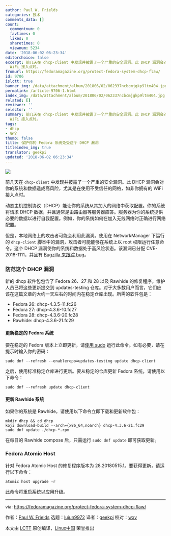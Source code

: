 ```yaml
---
author: Paul W. Frields
categories: 技术
comments_data: []
count:
  commentnum: 0
  favtimes: 0
  likes: 0
  sharetimes: 0
  viewnum: 5234
date: '2018-06-02 06:23:34'
editorchoice: false
excerpt: 前几天在 dhcp-client 中发现并披露了一个严重的安全漏洞。此 DHCP 漏洞会对你的系统和数据造成高风险，尤其是在使用不受信任的网络，如非你拥有的
  WiFi 接入点时。
fromurl: https://fedoramagazine.org/protect-fedora-system-dhcp-flaw/
id: 9706
islctt: true
banner_img: /data/attachment/album/201806/02/062337ncbcmjgkp9ltm404.jpg
permalink: /article-9706-1.html
index_img: /data/attachment/album/201806/02/062337ncbcmjgkp9ltm404.jpg.thumb.jpg
related: []
reviewer: ''
selector: ''
summary: 前几天在 dhcp-client 中发现并披露了一个严重的安全漏洞。此 DHCP 漏洞会对你的系统和数据造成高风险，尤其是在使用不受信任的网络，如非你拥有的
  WiFi 接入点时。
tags:
- dhcp
- 安全
thumb: false
title: 保护你的 Fedora 系统免受这个 DHCP 漏洞
titleindex_img: true
translator: geekpi
updated: '2018-06-02 06:23:34'
---
```


![](/data/attachment/album/201806/02/062337ncbcmjgkp9ltm404.jpg)


前几天在 `dhcp-client` 中发现并披露了一个严重的安全漏洞。此 DHCP 漏洞会对你的系统和数据造成高风险，尤其是在使用不受信任的网络，如非你拥有的 WiFi 接入点时。


动态主机控制协议（DHCP）能让你的系统从其加入的网络中获取配置。你的系统将请求 DHCP 数据，并且通常是由路由器等服务器应答。服务器为你的系统提供必要的数据以进行自我配置。例如，你的系统如何在加入无线网络时正确进行网络配置。


但是，本地网络上的攻击者可能会利用此漏洞。使用在 NetworkManager 下运行的 `dhcp-client` 脚本中的漏洞，攻击者可能能够在系统上以 root 权限运行任意命令。这个 DHCP 漏洞使你的系统和数据处于高风险状态。该漏洞已分配 CVE-2018-1111，并且有 [Bugzilla 来跟踪 bug](https://bugzilla.redhat.com/show_bug.cgi?id=1567974)。


### 防范这个 DHCP 漏洞


新的 dhcp 软件包包含了 Fedora 26、27 和 28 以及 Rawhide 的修复程序。维护人员已将这些更新提交到 updates-testing 仓库。对于大多数用户而言，它们应该在这篇文章的大约一天左右的时间内在稳定仓库出现。所需的软件包是：


* Fedora 26: dhcp-4.3.5-11.fc26
* Fedora 27: dhcp-4.3.6-10.fc27
* Fedora 28: dhcp-4.3.6-20.fc28
* Rawhide: dhcp-4.3.6-21.fc29


#### 更新稳定的 Fedora 系统


要在稳定的 Fedora 版本上立即更新，请[使用 sudo](https://fedoramagazine.org/howto-use-sudo/) 运行此命令。如有必要，请在提示时输入你的密码：



```
sudo dnf --refresh --enablerepo=updates-testing update dhcp-client

```

之后，使用标准稳定仓库进行更新。要从稳定的仓库更新 Fedora 系统，请使用以下命令：



```
sudo dnf --refresh update dhcp-client

```

#### 更新 Rawhide 系统


如果你的系统是 Rawhide，请使用以下命令立即下载和更新软件包：



```
mkdir dhcp && cd dhcp
koji download-build --arch={x86_64,noarch} dhcp-4.3.6-21.fc29
sudo dnf update ./dhcp-*.rpm

```

在每日的 Rawhide compose 后，只需运行 `sudo dnf update` 即可获取更新。


### Fedora Atomic Host


针对 Fedora Atomic Host 的修复程序版本为 28.20180515.1。要获得更新，请运行以下命令：



```
atomic host upgrade -r

```

此命令将重启系统以应用升级。




---


via: <https://fedoramagazine.org/protect-fedora-system-dhcp-flaw/>


作者：[Paul W. Frields](https://fedoramagazine.org/author/pfrields/) 选题：[lujun9972](https://github.com/lujun9972) 译者：[geekpi](https://github.com/geekpi) 校对：[wxy](https://github.com/wxy)


本文由 [LCTT](https://github.com/LCTT/TranslateProject) 原创编译，[Linux中国](https://linux.cn/) 荣誉推出